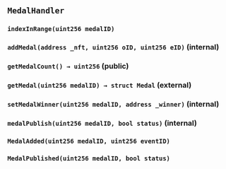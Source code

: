 ## `MedalHandler`





### `indexInRange(uint256 medalID)`






### `addMedal(address _nft, uint256 oID, uint256 eID)` (internal)





### `getMedalCount() → uint256` (public)





### `getMedal(uint256 medalID) → struct Medal` (external)





### `setMedalWinner(uint256 medalID, address _winner)` (internal)





### `medalPublish(uint256 medalID, bool status)` (internal)






### `MedalAdded(uint256 medalID, uint256 eventID)`





### `MedalPublished(uint256 medalID, bool status)`







